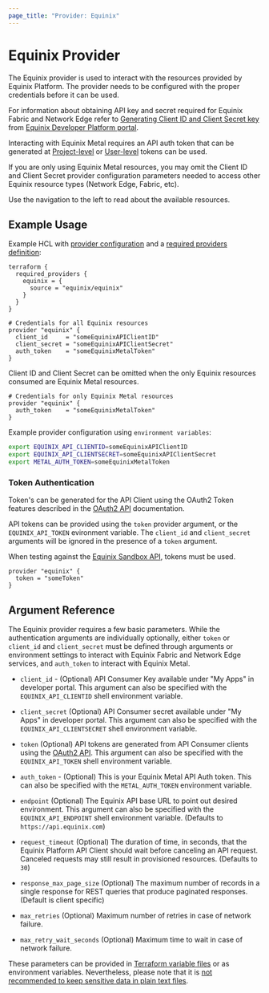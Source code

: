 ```yaml
---
page_title: "Provider: Equinix"
---
```


# Equinix Provider

The Equinix provider is used to interact with the resources provided by Equinix Platform. The provider needs to be configured with the proper credentials before
it can be used.

For information about obtaining API key and secret required for Equinix Fabric and Network Edge refer to
[Generating Client ID and Client Secret key](https://developer.equinix.com/docs/ecx-getting-started#generating-client-id-and-client-secret-key)
from [Equinix Developer Platform portal](https://developer.equinix.com).

Interacting with Equinix Metal requires an API auth token that can be generated at [Project-level](https://metal.equinix.com/developers/docs/accounts/projects/#api-keys) or [User-level](https://metal.equinix.com/developers/docs/accounts/users/#api-keys) tokens can be used.

If you are only using Equinix Metal resources, you may omit the Client ID and Client Secret provider configuration parameters needed to access other Equinix resource types (Network Edge, Fabric, etc).

Use the navigation to the left to read about the available resources.

## Example Usage

Example HCL with [provider configuration](https://www.terraform.io/docs/configuration/providers.html)
and a [required providers definition](https://www.terraform.io/language/settings#specifying-a-required-terraform-version):

```hcl
terraform {
  required_providers {
    equinix = {
      source = "equinix/equinix"
    }
  }
}

# Credentials for all Equinix resources
provider "equinix" {
  client_id     = "someEquinixAPIClientID"
  client_secret = "someEquinixAPIClientSecret"
  auth_token    = "someEquinixMetalToken"
}
```

Client ID and Client Secret can be omitted when the only Equinix resources
consumed are Equinix Metal resources.

```hcl
# Credentials for only Equinix Metal resources
provider "equinix" {
  auth_token    = "someEquinixMetalToken"
}
```

Example provider configuration using `environment variables`:

```sh
export EQUINIX_API_CLIENTID=someEquinixAPIClientID
export EQUINIX_API_CLIENTSECRET=someEquinixAPIClientSecret
export METAL_AUTH_TOKEN=someEquinixMetalToken
```

### Token Authentication

Token's can be generated for the API Client using the OAuth2 Token features described in the
[OAuth2 API](https://developer.equinix.com/catalog/accesstokenv1#operation/GetOAuth2AccessToken) documentation.

API tokens can be provided using the `token` provider argument, or the `EQUINIX_API_TOKEN` evironment variable.
The `client_id` and `client_secret` arguments will be ignored in the presence of a `token` argument.

When testing against the [Equinix Sandbox API](https://developer.equinix.com/environment/sandbox), tokens must be used.

```hcl
provider "equinix" {
  token = "someToken"
}
```

## Argument Reference

The Equinix provider requires a few basic parameters. While the authentication arguments are
individually optionally, either `token` or `client_id` and `client_secret` must be defined
through arguments or environment settings to interact with Equinix Fabric and Network Edge
services, and `auth_token` to interact with Equinix Metal.

* `client_id` - (Optional) API Consumer Key available under "My Apps" in
  developer portal. This argument can also be specified with the
  `EQUINIX_API_CLIENTID` shell environment variable.

* `client_secret` (Optional) API Consumer secret available under "My Apps" in
  developer portal. This argument can also be specified with the
  `EQUINIX_API_CLIENTSECRET` shell environment variable.

* `token` (Optional) API tokens are generated from API Consumer clients using
  the [OAuth2
  API](https://developer.equinix.com/docs/ecx-getting-started#requesting-access-and-refresh-tokens).
  This argument can also be specified with the `EQUINIX_API_TOKEN` shell
  environment variable.

* `auth_token` - (Optional) This is your Equinix Metal API Auth token. This can
  also be specified with the `METAL_AUTH_TOKEN` environment variable.

* `endpoint` (Optional) The Equinix API base URL to point out desired environment.
   This argument can also be specified with the `EQUINIX_API_ENDPOINT`
   shell environment variable. (Defaults to `https://api.equinix.com`)

* `request_timeout` (Optional) The duration of time, in seconds, that the
  Equinix Platform API Client should wait before canceling an API request.
  Canceled requests may still result in provisioned resources. (Defaults to `30`)

* `response_max_page_size` (Optional) The maximum number of records in a single response
  for REST queries that produce paginated responses. (Default is client specific)

* `max_retries` (Optional) Maximum number of retries in case of network failure.

* `max_retry_wait_seconds` (Optional) Maximum time to wait in case of network failure.

These parameters can be provided in [Terraform variable
files](https://www.terraform.io/docs/configuration/variables.html#variable-definitions-tfvars-files)
or as environment variables. Nevertheless, please note that it is [not
recommended to keep sensitive data in plain text
files](https://www.terraform.io/docs/state/sensitive-data.html).
